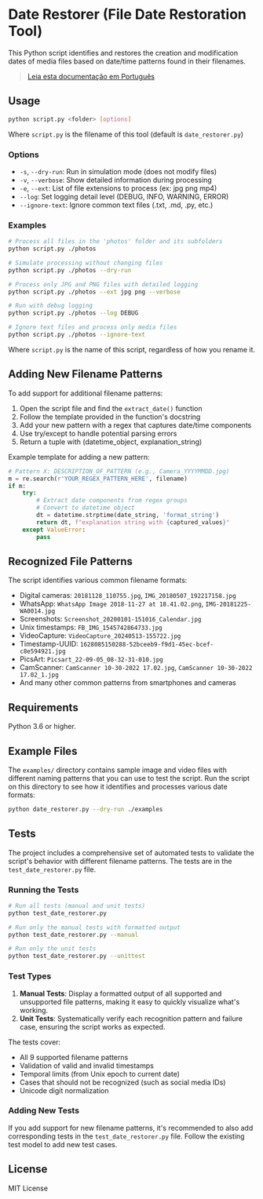# Date Restorer (File Date Restoration Tool)

This Python script identifies and restores the creation and modification dates of media files based on date/time patterns found in their filenames.

> [Leia esta documentação em Português](README.pt.md)

## Usage

```bash
python script.py <folder> [options]
```

Where `script.py` is the filename of this tool (default is `date_restorer.py`)

### Options

- `-s`, `--dry-run`: Run in simulation mode (does not modify files)
- `-v`, `--verbose`: Show detailed information during processing
- `-e`, `--ext`: List of file extensions to process (ex: jpg png mp4)
- `--log`: Set logging detail level (DEBUG, INFO, WARNING, ERROR)
- `--ignore-text`: Ignore common text files (.txt, .md, .py, etc.)

### Examples

```bash
# Process all files in the 'photos' folder and its subfolders
python script.py ./photos

# Simulate processing without changing files
python script.py ./photos --dry-run

# Process only JPG and PNG files with detailed logging
python script.py ./photos --ext jpg png --verbose

# Run with debug logging
python script.py ./photos --log DEBUG

# Ignore text files and process only media files
python script.py ./photos --ignore-text
```

Where `script.py` is the name of this script, regardless of how you rename it.

## Adding New Filename Patterns

To add support for additional filename patterns:

1. Open the script file and find the `extract_date()` function
2. Follow the template provided in the function's docstring
3. Add your new pattern with a regex that captures date/time components
4. Use try/except to handle potential parsing errors
5. Return a tuple with (datetime_object, explanation_string)

Example template for adding a new pattern:

```python
# Pattern X: DESCRIPTION_OF_PATTERN (e.g., Camera_YYYYMMDD.jpg)
m = re.search(r'YOUR_REGEX_PATTERN_HERE', filename)
if m:
    try:
        # Extract date components from regex groups
        # Convert to datetime object
        dt = datetime.strptime(date_string, 'format_string')
        return dt, f"explanation string with {captured_values}"
    except ValueError:
        pass
```

## Recognized File Patterns

The script identifies various common filename formats:

- Digital cameras: `20181128_110755.jpg`, `IMG_20180507_192217158.jpg`
- WhatsApp: `WhatsApp Image 2018-11-27 at 18.41.02.png`, `IMG-20181225-WA0014.jpg`
- Screenshots: `Screenshot_20200101-151016_Calendar.jpg`
- Unix timestamps: `FB_IMG_1545742864733.jpg`
- VideoCapture: `VideoCapture_20240513-155722.jpg`
- Timestamp-UUID: `1628085150288-52bceeb9-f9d1-45ec-bcef-c8e594921.jpg`
- PicsArt: `Picsart_22-09-05_08-32-31-010.jpg`
- CamScanner: `CamScanner 10-30-2022 17.02.jpg`, `CamScanner 10-30-2022 17.02_1.jpg`
- And many other common patterns from smartphones and cameras

## Requirements

Python 3.6 or higher.

## Example Files

The `examples/` directory contains sample image and video files with different naming patterns that you can use to test the script. Run the script on this directory to see how it identifies and processes various date formats:

```bash
python date_restorer.py --dry-run ./examples
```

## Tests

The project includes a comprehensive set of automated tests to validate the script's behavior with different filename patterns. The tests are in the `test_date_restorer.py` file.

### Running the Tests

```bash
# Run all tests (manual and unit tests)
python test_date_restorer.py

# Run only the manual tests with formatted output
python test_date_restorer.py --manual

# Run only the unit tests
python test_date_restorer.py --unittest
```

### Test Types

1. **Manual Tests**: Display a formatted output of all supported and unsupported file patterns, making it easy to quickly visualize what's working.
2. **Unit Tests**: Systematically verify each recognition pattern and failure case, ensuring the script works as expected.

The tests cover:
- All 9 supported filename patterns
- Validation of valid and invalid timestamps
- Temporal limits (from Unix epoch to current date)
- Cases that should not be recognized (such as social media IDs)
- Unicode digit normalization

### Adding New Tests

If you add support for new filename patterns, it's recommended to also add corresponding tests in the `test_date_restorer.py` file. Follow the existing test model to add new test cases.

## License

MIT License
